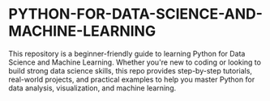 # PYTHON-FOR-DATA-SCIENCE-AND-MACHINE-LEARNING
This repository is a beginner-friendly guide to learning Python for Data Science and Machine Learning. Whether you're new to coding or looking to build strong data science skills, this repo provides step-by-step tutorials, real-world projects, and practical examples to help you master Python for data analysis, visualization, and machine learning.
